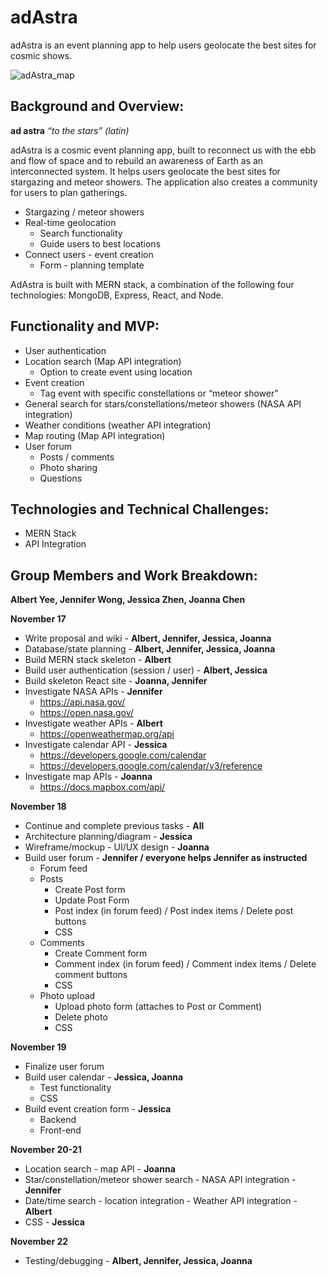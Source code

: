 # adAstra
adAstra is an event planning app to help users geolocate the best sites for cosmic shows.

![adAstra_map](https://user-images.githubusercontent.com/52211990/70002926-623f4980-1516-11ea-8129-8b0a76a87ba6.gif)


## Background and Overview:
**ad astra** *“to the stars” (latin)*  

adAstra is a cosmic event planning app, built to reconnect us with the ebb and flow of space and to rebuild an awareness of Earth as an interconnected system. It helps users geolocate the best sites for stargazing and meteor showers. The application also creates a community for users to plan gatherings.

* Stargazing / meteor showers
* Real-time geolocation
  * Search functionality
  * Guide users to best locations
* Connect users - event creation
  * Form - planning template

AdAstra is built with MERN stack, a combination of the following four technologies: MongoDB, Express, React, and Node.

## Functionality and MVP:
* User authentication
* Location search (Map API integration)
  * Option to create event using location
* Event creation
  * Tag event with specific constellations or “meteor shower”
* General search for stars/constellations/meteor showers (NASA API integration)
* Weather conditions (weather API integration)
* Map routing (Map API integration)
* User forum
  * Posts / comments
  * Photo sharing
  * Questions

## Technologies and Technical Challenges:
* MERN Stack
* API Integration

## Group Members and Work Breakdown:
**Albert Yee, Jennifer Wong, Jessica Zhen, Joanna Chen**

**November 17**
* Write proposal and wiki - **Albert, Jennifer, Jessica, Joanna**
* Database/state planning - **Albert, Jennifer, Jessica, Joanna**
* Build MERN stack skeleton - **Albert**
* Build user authentication (session / user) - **Albert, Jessica**
* Build skeleton React site - **Joanna, Jennifer**
* Investigate NASA APIs - **Jennifer**
  * https://api.nasa.gov/
  * https://open.nasa.gov/
* Investigate weather APIs - **Albert**
  * https://openweathermap.org/api
* Investigate calendar API - **Jessica**
  * https://developers.google.com/calendar
  * https://developers.google.com/calendar/v3/reference
* Investigate map APIs - **Joanna**
  * https://docs.mapbox.com/api/
  

**November 18**
* Continue and complete previous tasks - **All**
* Architecture planning/diagram - **Jessica**
* Wireframe/mockup - UI/UX design - **Joanna**
* Build user forum - **Jennifer / everyone helps Jennifer as instructed**
  * Forum feed
  * Posts
    * Create Post form
    * Update Post Form
    * Post index (in forum feed) / Post index items / Delete post buttons
    * CSS
  * Comments
    * Create Comment form
    * Comment index (in forum feed) / Comment index items / Delete comment buttons
    * CSS
  * Photo upload
    * Upload photo form (attaches to Post or Comment)
    * Delete photo
    * CSS

**November 19**
* Finalize user forum
* Build user calendar - **Jessica, Joanna**
  * Test functionality
  * CSS
* Build event creation form - **Jessica**
  * Backend 
  * Front-end 

**November 20-21**
* Location search - map API - **Joanna**
* Star/constellation/meteor shower search - NASA API integration - **Jennifer**
* Date/time search - location integration - Weather API integration - **Albert**
* CSS - **Jessica**

**November 22**
* Testing/debugging - **Albert, Jennifer, Jessica, Joanna**
